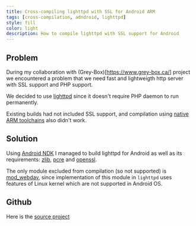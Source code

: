 ```yaml
---
title: Cross-compiling lighttpd with SSL for Android ARM
tags: [cross-compilation, adndroid, lighttpd]
style: fill
color: light
description: How to compile lighttpd with SSL support for Android
---
```


## Problem

During my collaboration with (Grey-Box)[https://www.grey-box.ca/] project we encountered a problem that we need fast and lightweigth http server with SSL support and PHP support.

We decided to use [lighttpd](http://lighttpd.net) since it doesn't require PHP daemon to run permanently.

Existing builds had not included SSL support, and compilation using [native ARM toolchains](https://developer.arm.com/tools-and-software/open-source-software/developer-tools/gnu-toolchain/gnu-a/downloads)  also didn't work.

## Solution

Using [Android NDK](https://developer.android.com/ndk) I managed to build lighttpd for Android as well as its requirements: [zlib](https://zlib.net/), [pcre](https://www.pcre.org/) and [openssl](https://www.openssl.org/).

The only module excluded from compilation (so not supported) is [mod_webdav](https://redmine.lighttpd.net/projects/1/wiki/Docs_ModWebDAV), since implementation of this module in `lighttpd` uses features of Linux kernel which are not supported in Android OS.

## Github

Here is the [source project](https://github.com/nredko/lighttpd-arm)
